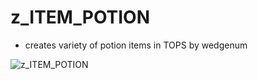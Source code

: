 # z_ITEM_POTION
- creates variety of potion items in TOPS by wedgenum

![z_ITEM_POTION](https://raw.githubusercontent.com/CorvaeOboro/zenv/master/hip/z_ITEM_POTION/z_ITEM_POTION.jpg?raw=true "z_ITEM_POTION")
